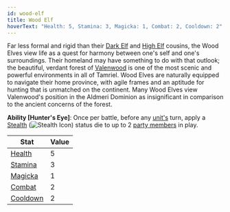 ```yaml
---
id: wood-elf
title: Wood Elf
hoverText: "Health: 5, Stamina: 3, Magicka: 1, Combat: 2, Cooldown: 2"
---
```


Far less formal and rigid than their [Dark Elf](/docs/adventurer/races/dark-elf) and [High Elf](/docs/adventurer/races/high-elf) cousins, the Wood Elves view life as a quest for harmony between one's self and one's surroundings. Their homeland may have something to do with that outlook; the beautiful, verdant forest of [Valenwood](/docs/campaign/provinces/valenwood) is one of the most scenic and powerful environments in all of Tamriel. Wood Elves are naturally equipped to navigate their home province, with agile frames and an aptitude for hunting that is unmatched on the continent. Many Wood Elves view Valenwood's position in the Aldmeri Dominion as insignificant in comparison to the ancient concerns of the forest.

**Ability [Hunter's Eye]**: Once per battle, before any [unit's](/docs/glossary/unit) turn, apply a [Stealth](/docs/battles/status-effects/stealth) (<img src="/icons/stealth.svg" alt="Stealth Icon" class="icon-svg" />) status die to up to 2 [party members](/docs/glossary/party) in play.

| Stat                                                  | Value |
| ----------------------------------------------------- | ----- |
| [Health](/docs/adventurer/stats/health)               | 5     |
| [Stamina](/docs/adventurer/stats/stamina)             | 3     |
| [Magicka](/docs/adventurer/stats/magicka)             | 1     |
| [Combat](/docs/adventurer/skill-lines/warrior/combat) | 2     |
| [Cooldown](/docs/adventurer/stats/cooldown)           | 2     |
